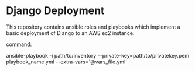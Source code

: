 # Django Deployment

This repository contains ansible roles and playbooks which implement a basic
deployment of Django to an AWS ec2 instance.

command:

ansible-playbook -i path/to/inventory --private-key=path/to/privatekey.pem playbook_name.yml --extra-vars='@vars_file.yml'